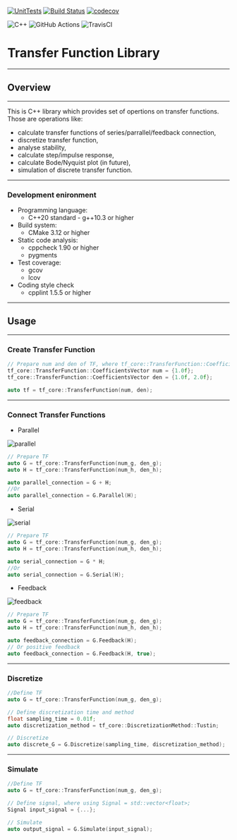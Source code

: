 [![UnitTests](https://github.com/borodziejciesla/transfer_function/actions/workflows/UnitTests.yml/badge.svg)](https://github.com/borodziejciesla/transfer_function/actions/workflows/UnitTests.yml)
[![Build Status](https://app.travis-ci.com/borodziejciesla/transfer_function.svg?branch=main)](https://app.travis-ci.com/borodziejciesla/transfer_function)
[![codecov](https://codecov.io/gh/borodziejciesla/transfer_function/branch/main/graph/badge.svg?token=A1E2F7U1A4)](https://codecov.io/gh/borodziejciesla/transfer_function)

![C++](https://img.shields.io/badge/c++-%2300599C.svg?style=for-the-badge&logo=c%2B%2B&logoColor=white)
![GitHub Actions](https://img.shields.io/badge/githubactions-%232671E5.svg?style=for-the-badge&logo=githubactions&logoColor=white)
![TravisCI](https://img.shields.io/badge/travisci-%232B2F33.svg?style=for-the-badge&logo=travis&logoColor=white)

# Transfer Function Library
***
## Overview
---
This is C++ library which provides set of opertions on transfer functions.
Those are operations like:
  * calculate transfer functions of series/parrallel/feedback connection,
  * discretize transfer function,
  * analyse stability,
  * calculate step/impulse response,
  * calculate Bode/Nyquist plot (in future),
  * simulation of discrete transfer function. 

---
### Development enironment
* Programming language:
  * C++20 standard - g++10.3 or higher
* Build system:
  * CMake 3.12 or higher
* Static code analysis:
  * cppcheck 1.90 or higher
  * pygments
* Test coverage:
  * gcov
  * lcov
* Coding style check
  * cpplint 1.5.5 or higher

***
## Usage
---
### Create Transfer Function
```cpp
// Prepare num and den of TF, where tf_core::TransferFunction::CoefficientsVector = std::vector<float>
tf_core::TransferFunction::CoefficientsVector num = {1.0f};
tf_core::TransferFunction::CoefficientsVector den = {1.0f, 2.0f};

auto tf = tf_core::TransferFunction(num, den);
```
---
### Connect Transfer Functions
* Parallel
 
![parallel](https://user-images.githubusercontent.com/44383270/132103271-ec31b6c7-91a4-4671-a71b-27064fa24d38.PNG)

```cpp
// Prepare TF
auto G = tf_core::TransferFunction(num_g, den_g);
auto H = tf_core::TransferFunction(num_h, den_h);

auto parallel_connection = G + H;
//Or
auto parallel_connection = G.Parallel(H);
```
* Serial

![serial](https://user-images.githubusercontent.com/44383270/132103279-a8f55723-878e-42fc-bc0e-01e899a65bb1.PNG)

```cpp
// Prepare TF
auto G = tf_core::TransferFunction(num_g, den_g);
auto H = tf_core::TransferFunction(num_h, den_h);

auto serial_connection = G * H;
//Or
auto serial_connection = G.Serial(H);
```
* Feedback

![feedback](https://user-images.githubusercontent.com/44383270/132103285-fabc907e-1c9c-470b-bf58-558857f3275e.PNG)

```cpp
// Prepare TF
auto G = tf_core::TransferFunction(num_g, den_g);
auto H = tf_core::TransferFunction(num_h, den_h);

auto feedback_connection = G.Feedback(H);
// Or positive feedback
auto feedback_connection = G.Feedback(H, true);
```
---
### Discretize
```cpp
//Define TF
auto G = tf_core::TransferFunction(num_g, den_g);

// Define discretization time and method
float sampling_time = 0.01f;
auto discretization_method = tf_core::DiscretizationMethod::Tustin;

// Discretize
auto discrete_G = G.Discretize(sampling_time, discretization_method);
```
---
### Simulate
```cpp
//Define TF
auto G = tf_core::TransferFunction(num_g, den_g);

// Define signal, where using Signal = std::vector<float>;
Signal input_signal = {...};

// Simulate
auto output_signal = G.Simulate(input_signal);
```
